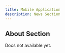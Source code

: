 ```yaml
---
title: Mobile Application
description: News Section
---
```


## About Section

Docs not available yet.
